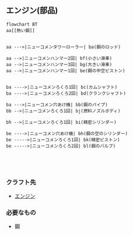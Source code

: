 ## エンジン(部品)
```mermaid
flowchart BT
aa[[熱い鋼]]


aa --->|ニューコメンタワーローラー| ba(鋼のロッド)

aa -->|ニューコメンハンマー2回| bf(小さい滑車)
aa -->|ニューコメンハンマー3回| bg(大きい滑車)
aa -->|ニューコメンハンマー1回| be(鋼の中空ピストン)


ba ---->|ニューコメンろくろ1回| bc(カムシャフト)
ba ---->|ニューコメンろくろ2回| bd(クランクシャフト)

ba --->|ニューコメン穴あけ機| bb(鋼のパイプ)
bb -->|ニューコメンろくろ1回| bj(燃料ノズルボディ)

bh -->|ニューコメンろくろ1回| bi(精密シリンダー)

be ---->|ニューコメン穴あけ機| bh(鋼の空のシリンダー)
be ----->|ニューコメンろくろ1回| bk(精密ピストン)
be ----->|ニューコメンろくろ2回| bl(鋼のバルブ)





```
### クラフト先
* [エンジン](https://github.com/aya-0p/yah-craft-recipe/blob/main/Engine-craft.md)
### 必要なもの
* 鋼
